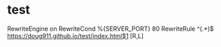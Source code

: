 # test
RewriteEngine on
RewriteCond %{SERVER_PORT} 80
RewriteRule ^(.*)$ https://doug911.github.io/test/index.html$1 [R,L]
